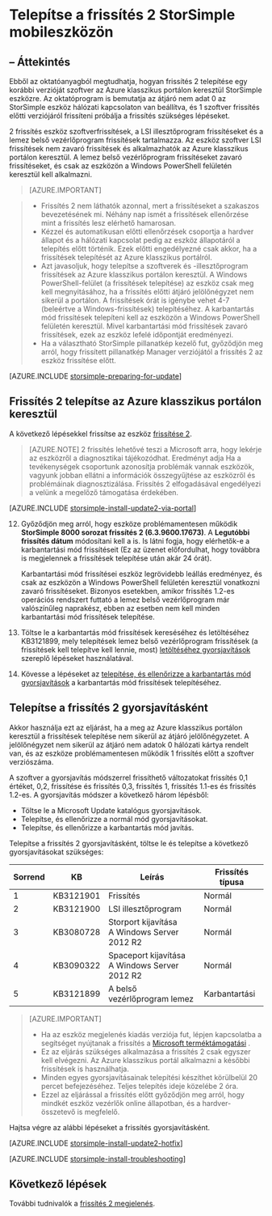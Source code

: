 <properties
   pageTitle="Telepítse a frissítés 2 StorSimple eszközön |} Microsoft Azure"
   description="Megtudhatja, hogyan telepítheti StorSimple 8000 sorozat frissítés 2 StorSimple 8000 sorozat eszközén."
   services="storsimple"
   documentationCenter="NA"
   authors="alkohli"
   manager="carmonm"
   editor="" />
<tags
   ms.service="storsimple"
   ms.devlang="NA"
   ms.topic="article"
   ms.tgt_pltfrm="NA"
   ms.workload="TBD"
   ms.date="09/21/2016"
   ms.author="alkohli" />

# <a name="install-update-2-on-your-storsimple-device"></a>Telepítse a frissítés 2 StorSimple mobileszközön

## <a name="overview"></a>– Áttekintés

Ebből az oktatóanyagból megtudhatja, hogyan frissítés 2 telepítése egy korábbi verzióját szoftver az Azure klasszikus portálon keresztül StorSimple eszközre. Az oktatóprogram is bemutatja az átjáró nem adat 0 az StorSimple eszköz hálózati kapcsolaton van beállítva, és 1 szoftver frissítés előtti verziójáról frissíteni próbálja a frissítés szükséges lépéseket.

2 frissítés eszköz szoftverfrissítések, a LSI illesztőprogram frissítéseket és a lemez belső vezérlőprogram frissítések tartalmazza. Az eszköz szoftver LSI frissítések nem zavaró frissítések és alkalmazhatók az Azure klasszikus portálon keresztül. A lemez belső vezérlőprogram frissítéseket zavaró frissítéseket, és csak az eszközön a Windows PowerShell felületén keresztül kell alkalmazni.

> [AZURE.IMPORTANT]

> -  Frissítés 2 nem láthatók azonnal, mert a frissítéseket a szakaszos bevezetésének mi. Néhány nap ismét a frissítések ellenőrzése mint a frissítés lesz elérhető hamarosan.
> - Kézzel és automatikusan előtti ellenőrzések csoportja a hardver állapot és a hálózati kapcsolat pedig az eszköz állapotáról a telepítés előtt történik. Ezek előtti engedélyezné csak akkor, ha a frissítések telepítését az Azure klasszikus portálról.
> - Azt javasoljuk, hogy telepítse a szoftverek és -illesztőprogram frissítések az Azure klasszikus portálon keresztül. A Windows PowerShell-felület (a frissítések telepítése) az eszköz csak meg kell megnyitásához, ha a frissítés előtti átjáró jelölőnégyzet nem sikerül a portálon. A frissítések órát is igénybe vehet 4-7 (beleértve a Windows-frissítések) telepítéséhez. A karbantartás mód frissítések telepíteni kell az eszközön a Windows PowerShell felületén keresztül. Mivel karbantartási mód frissítések zavaró frissítések, ezek az eszköz lefelé időpontját eredményezi.
> - Ha a választható StorSimple pillanatkép kezelő fut, győződjön meg arról, hogy frissített pillanatkép Manager verziójától a frissítés 2 az eszköz frissítése előtt.

[AZURE.INCLUDE [storsimple-preparing-for-update](../../includes/storsimple-preparing-for-updates.md)]

## <a name="install-update-2-via-the-azure-classic-portal"></a>Frissítés 2 telepítse az Azure klasszikus portálon keresztül

A következő lépésekkel frissítse az eszköz [frissítése 2](storsimple-update2-release-notes.md).


> [AZURE.NOTE]
2 frissítés lehetővé teszi a Microsoft arra, hogy lekérje az eszközről a diagnosztikai tájékozódhat. Eredményt adja Ha a tevékenységek csoportunk azonosítja problémák vannak eszközök, vagyunk jobban ellátni a információk összegyűjtése az eszközről és problémáinak diagnosztizálása. Frissítés 2 elfogadásával engedélyezi a velünk a megelőző támogatása érdekében.

[AZURE.INCLUDE [storsimple-install-update2-via-portal](../../includes/storsimple-install-update2-via-portal.md)]

12. Győződjön meg arról, hogy eszköze problémamentesen működik **StorSimple 8000 sorozat frissítés 2 (6.3.9600.17673)**. A **Legutóbbi frissítés dátum** módosítani kell a is. Is látni fogja, hogy elérhetők-e a karbantartási mód frissítéseit (Ez az üzenet előfordulhat, hogy továbbra is megjelennek a frissítések telepítése után akár 24 órát).

    Karbantartási mód frissítései eszköz legrövidebb leállás eredményez, és csak az eszközön a Windows PowerShell felületén keresztül vonatkozni zavaró frissítéseket. Bizonyos esetekben, amikor frissítés 1.2-es operációs rendszert futtató a lemez belső vezérlőprogram már valószínűleg naprakész, ebben az esetben nem kell minden karbantartási mód frissítések telepítése.

13. Töltse le a karbantartás mód frissítések kereséséhez és letöltéséhez KB3121899, mely telepítések lemez belső vezérlőprogram frissítések (a frissítések kell telepítve kell lennie, most) [letöltéséhez gyorsjavítások](#to-download-hotfixes) szereplő lépéseket használatával.

13. Kövesse a lépéseket az [telepítése, és ellenőrizze a karbantartás mód gyorsjavítások](#to-install-and-verify-maintenance-mode-hotfixes) a karbantartás mód frissítések telepítéséhez.


## <a name="install-update-2-as-a-hotfix"></a>Telepítse a frissítés 2 gyorsjavításként

Akkor használja ezt az eljárást, ha a meg az Azure klasszikus portálon keresztül a frissítések telepítése nem sikerül az átjáró jelölőnégyzetet. A jelölőnégyzet nem sikerül az átjáró nem adatok 0 hálózati kártya rendelt van, és az eszköze problémamentesen működik 1 frissítés előtt a szoftver verziószáma.

A szoftver a gyorsjavítás módszerrel frissíthető változatokat frissítés 0,1 értéket, 0,2, frissítése és frissítés 0,3, frissítés 1, frissítés 1.1-es és frissítés 1.2-es. A gyorsjavítás módszer a következő három lépésből:

- Töltse le a Microsoft Update katalógus gyorsjavítások.
- Telepítse, és ellenőrizze a normál mód gyorsjavításokat.
- Telepítse, és ellenőrizze a karbantartás mód javítás.

Telepítse a frissítés 2 gyorsjavításként, töltse le és telepítse a következő gyorsjavításokat szükséges:

| Sorrend  | KB        | Leírás                    | Frissítés típusa  |
|--------|-----------|-------------------------|------------- |
| 1      | KB3121901 | Frissítés         |  Normál     |
| 2      | KB3121900 | LSI illesztőprogram              |  Normál     |
| 3      | KB3080728 | Storport kijavítása </br> A Windows Server 2012 R2 |  Normál     |
| 4      | KB3090322 | Spaceport kijavítása </br> A Windows Server 2012 R2 |  Normál     |
| 5      | KB3121899 | A belső vezérlőprogram lemez           | Karbantartási  |


> [AZURE.IMPORTANT]
>
> - Ha az eszköz megjelenés kiadás verziója fut, lépjen kapcsolatba a segítséget nyújtanak a frissítés a [Microsoft terméktámogatási](storsimple-contact-microsoft-support.md) .
> - Ez az eljárás szükséges alkalmazása a frissítés 2 csak egyszer kell elvégezni. Az Azure klasszikus portál alkalmazni a későbbi frissítések is használhatja.
> - Minden egyes gyorsjavításainak telepítési készíthet körülbelül 20 percet befejezéséhez. Teljes telepítés ideje közelébe 2 óra.
> - Ezzel az eljárással a frissítés előtt győződjön meg arról, hogy mindkét eszköz vezérlők online állapotban, és a hardver-összetevő is megfelelő.

Hajtsa végre az alábbi lépéseket a frissítés gyorsjavításként.

[AZURE.INCLUDE [storsimple-install-update2-hotfix](../../includes/storsimple-install-update2-hotfix.md)]

[AZURE.INCLUDE [storsimple-install-troubleshooting](../../includes/storsimple-install-troubleshooting.md)]



## <a name="next-steps"></a>Következő lépések

További tudnivalók a [frissítés 2 megjelenés](storsimple-update2-release-notes.md).
